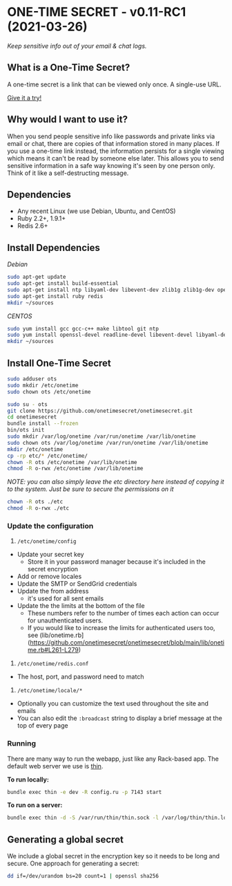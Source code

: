 # ONE-TIME SECRET - v0.11-RC1 (2021-03-26)

*Keep sensitive info out of your email & chat logs.*

## What is a One-Time Secret? ##

A one-time secret is a link that can be viewed only once. A single-use URL.

<a class="msg" href="https://onetimesecret.com/">Give it a try!</a>

## Why would I want to use it? ##

When you send people sensitive info like passwords and private links via email or chat, there are copies of that information stored in many places. If you use a one-time link instead, the information persists for a single viewing which means it can't be read by someone else later. This allows you to send sensitive information in a safe way knowing it's seen by one person only. Think of it like a self-destructing message.

## Dependencies

* Any recent Linux (we use Debian, Ubuntu, and CentOS)
* Ruby 2.2+, 1.9.1+
* Redis 2.6+

## Install Dependencies

*Debian*

```bash
sudo apt-get update
sudo apt-get install build-essential
sudo apt-get install ntp libyaml-dev libevent-dev zlib1g zlib1g-dev openssl libssl-dev libxml2 libreadline-gplv2-dev
sudo apt-get install ruby redis
mkdir ~/sources
```

*CENTOS*

```bash
sudo yum install gcc gcc-c++ make libtool git ntp
sudo yum install openssl-devel readline-devel libevent-devel libyaml-devel zlib-devel
mkdir ~/sources
```

## Install One-Time Secret

```bash
sudo adduser ots
sudo mkdir /etc/onetime
sudo chown ots /etc/onetime

sudo su - ots
git clone https://github.com/onetimesecret/onetimesecret.git
cd onetimesecret
bundle install --frozen
bin/ots init
sudo mkdir /var/log/onetime /var/run/onetime /var/lib/onetime
sudo chown ots /var/log/onetime /var/run/onetime /var/lib/onetime
mkdir /etc/onetime
cp -rp etc/* /etc/onetime/
chown -R ots /etc/onetime /var/lib/onetime
chmod -R o-rwx /etc/onetime /var/lib/onetime
```

*NOTE: you can also simply leave the etc directory here instead of copying it to the system. Just be sure to secure the permissions on it*

```bash
chown -R ots ./etc
chmod -R o-rwx ./etc
```

### Update the configuration

1. `/etc/onetime/config`
  * Update your secret key
    * Store it in your password manager because it's included in the secret encryption
  * Add or remove locales
  * Update the SMTP or SendGrid credentials
  * Update the from address
    * it's used for all sent emails
  * Update the the limits at the bottom of the file
    * These numbers refer to the number of times each action can occur for unauthenticated users.
    * If you would like to increase the limits for authenticated users too, see (lib/onetime.rb](https://github.com/onetimesecret/onetimesecret/blob/main/lib/onetime.rb#L261-L279)
1. `/etc/onetime/redis.conf`
  * The host, port, and password need to match
1. `/etc/onetime/locale/*`
  * Optionally you can customize the text used throughout the site and emails
  * You can also edit the `:broadcast` string to display a brief message at the top of every page

### Running

There are many way to run the webapp, just like any Rack-based app. The default web server we use is [thin](https://github.com/macournoyer/thin).

**To run locally:**

```bash
bundle exec thin -e dev -R config.ru -p 7143 start
```

**To run on a server:**

```bash
bundle exec thin -d -S /var/run/thin/thin.sock -l /var/log/thin/thin.log -P /var/run/thin/thin.pid -e prod -s 2 restart
```

## Generating a global secret

We include a global secret in the encryption key so it needs to be long and secure. One approach for generating a secret:

```bash
dd if=/dev/urandom bs=20 count=1 | openssl sha256
```

